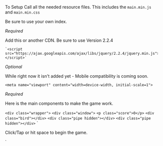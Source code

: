 To Setup Call all the needed resource files. This includes the `main.min.js` and `main.min.css` 

Be sure to use your own index. 

*Required*

Add this or another CDN. Be sure to use Version 2.2.4 


	`<script src="https://ajax.googleapis.com/ajax/libs/jquery/2.2.4/jquery.min.js"></script>`
	
  *Optional*
  
  While right now it isn't added yet - Mobile compatibility is coming soon. 
  
  `<meta name="viewport" content="width=device-width, initial-scale=1">`


*Required*

Here is the main components to make the game work. 


`<div class="wrapper">`
`<div class="window">`
`<p class="score">0</p>`
 `<div class="bird"></div>`
 `<div class="pipe hidden"></div>`
 `<div class="pipe hidden"></div>`
`</div>
<p>Click/Tap or hit space to begin the game.  </p>
</div>`
